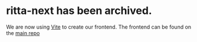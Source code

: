 # ritta-next has been archived.

We are now using [Vite](https://vitejs.dev) to create our frontend. The frontend can be found on the [main repo](https://github.com/rittaschool/ritta)
